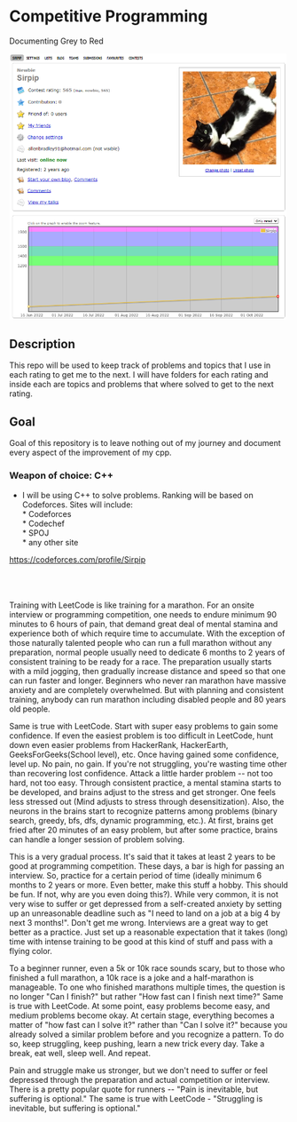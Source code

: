 # Competitive Programming

Documenting Grey to Red


 <img src = "fadfsa.PNG" width= "500" >

## Description

This repo will be used to keep track of problems and topics that I use in each rating to get me to the next.
I will have folders for each rating and inside each are topics and problems that where solved to get to the next rating.


## Goal
Goal of this repository is to leave nothing out of my journey and document every aspect of the improvement of my cpp.


### Weapon of choice: C++

* I will be using C++ to solve problems.
Ranking will be based on Codeforces.
Sites will include:
<br>* Codeforces
<br>* Codechef
<br>* SPOJ
<br>* any other site

https://codeforces.com/profile/Sirpip




<br><br><br>
Training with LeetCode is like training for a marathon. For an onsite interview or programming competition, one needs to endure minimum 90 minutes to 6 hours of pain, that demand great deal of mental stamina and experience both of which require time to accumulate. With the exception of those naturally talented people who can run a full marathon without any preparation, normal people usually need to dedicate 6 months to 2 years of consistent training to be ready for a race. The preparation usually starts with a mild jogging, then gradually increase distance and speed so that one can run faster and longer. Beginners who never ran marathon have massive anxiety and are completely overwhelmed. But with planning and consistent training, anybody can run marathon including disabled people and 80 years old people.

Same is true with LeetCode. Start with super easy problems to gain some confidence. If even the easiest problem is too difficult in LeetCode, hunt down even easier problems from HackerRank, HackerEarth, GeeksForGeeks(School level), etc. Once having gained some confidence, level up. No pain, no gain. If you're not struggling, you're wasting time other than recovering lost confidence. Attack a little harder problem -- not too hard, not too easy. Through consistent practice, a mental stamina starts to be developed, and brains adjust to the stress and get stronger. One feels less stressed out (Mind adjusts to stress through desensitization). Also, the neurons in the brains start to recognize patterns among problems (binary search, greedy, bfs, dfs, dynamic programming, etc.). At first, brains get fried after 20 minutes of an easy problem, but after some practice, brains can handle a longer session of problem solving.

This is a very gradual process. It's said that it takes at least 2 years to be good at programming competition. These days, a bar is high for passing an interview. So, practice for a certain period of time (ideally minimum 6 months to 2 years or more. Even better, make this stuff a hobby. This should be fun. If not, why are you even doing this?). While very common, it is not very wise to suffer or get depressed from a self-created anxiety by setting up an unreasonable deadline such as "I need to land on a job at a big 4 by next 3 months!". Don't get me wrong. Interviews are a great way to get better as a practice. Just set up a reasonable expectation that it takes (long) time with intense training to be good at this kind of stuff and pass with a flying color.

To a beginner runner, even a 5k or 10k race sounds scary, but to those who finished a full marathon, a 10k race is a joke and a half-marathon is manageable. To one who finished marathons multiple times, the question is no longer "Can I finish?" but rather "How fast can I finish next time?" Same is true with LeetCode. At some point, easy problems become easy, and medium problems become okay. At certain stage, everything becomes a matter of "how fast can I solve it?" rather than "Can I solve it?" because you already solved a similar problem before and you recognize a pattern. To do so, keep struggling, keep pushing, learn a new trick every day. Take a break, eat well, sleep well. And repeat.

Pain and struggle make us stronger, but we don't need to suffer or feel depressed through the preparation and actual competition or interview. There is a pretty popular quote for runners -- "Pain is inevitable, but suffering is optional." The same is true with LeetCode - "Struggling is inevitable, but suffering is optional."
